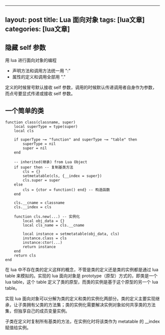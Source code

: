 
---
layout: post
title: Lua 面向对象 
tags: [lua文章]
categories: [lua文章]
---
## 隐藏 self 参数

用 lua 进行面向对象的编程

  * 声明方法和调用方法统一用 ":"
  * 属性的定义和调用全部用 "."

定义的时候冒号默认接收 self 参数，调用的时候默认传递调用者自身作为参数，而点号要显式传递或接收 self 参数。

## 一个简单的类

    
    
    function class(classname, super)
    	local superType = type(super)
    	local cls
    	
    	if superType ~= "function" and superType ~= "table" then
    		superType = nil
    		super = nil
    	end
    	
    	-- inherited(继承) from Lua Object
    	if super then -- 复制基类方法
    		cls = {}
    		setmetatable(cls, {__index = super})
    		cls.super = super
    	else
    		cls = {ctor = function() end} -- 构造函数
    	end
    	
    	cls.__cname = classname
    	cls.__index = cls
    	
    	function cls.new(...) -- 实例化
    		local obj_data = {}
    		local cls_name = cls.__cname
    		
    		local instance = setmetatable(obj_data, cls)
    		instance.class = cls
    		instance:ctor(...)
    		return instance
    	end
    	return cls
    end
    

在 lua 中不存在类的定义这样的概念，不管是类的定义还是类的实例都是通过 lua table 来模拟的。实现的 lua 面向对象是
prototype（原型）方式的，即类是一个 lua table，这个 table 定义了类的原型，而类的实例是基于这个原型的另一个 lua table。

实现 lua
面向对象可以分解为类的定义和类的实例化两部分。类的定义主要实现继承，让子类拥有父类的方法集；类的实例化需要解决实例对象如何共享类的方法集，但独享自己的成员变量实例。

子类在定义时复制所有基类的方法，在实例化时将该类作为 metatable 的 __index 赋值给实例。

